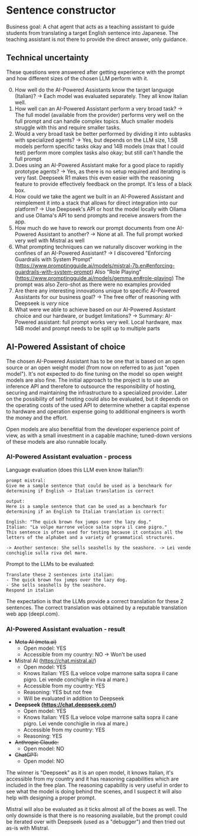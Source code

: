 # Sentence constructor

Business goal: A chat agent that acts as a teaching assistant to guide students from translating a target English sentence into Japanese. The teaching assistant is not there to provide the direct answer, only guidance.

## Technical uncertainty

These questions were answered after getting experience with the prompt and how different sizes of the chosen LLM perform with it.

0. How well do the AI-Powered Assistants know the target language (Italian)?
-> Each model was evaluated separately. They all know Italian well.
1. How well can an AI-Powered Assistant perform a very broad task? 
-> The full model (available from the provider) performs very well on the full prompt and can handle complex topics. Much smaller models struggle with this and require smaller tasks.
2. Would a very broad task be better performed by dividing it into subtasks with specialized agents?
-> Yes, but depends on the LLM size, 1.5B models perform specific tasks okay and 14B models (max that I could test) perform more complex tasks also okay; but still can't handle the full prompt
3. Does using an AI-Powered Assistant make for a good place to rapidly prototype agents?
-> Yes, as there is no setup required and iterating is very fast. Deepseek R1 makes this even easier with the reasoning feature to provide effectively feedback on the prompt. It's less of a black box.
4. How could we take the agent we built in an AI-Powered Assistant and reimplement it into a stack that allows for direct integration into our platform?
-> Use Deepseek's API or host the model locally with Ollama and use Ollama's API to send prompts and receive answers from the app.
5. How much do we have to rework our prompt documents from one AI-Powered Assistant to another?
-> None at all. The full prompt worked very well with Mistral as well
6. What prompting techniques can we naturally discover working in the confines of an AI-Powered Assistant?
-> I discovered "Enforcing Guardrails with System Prompt" (https://www.promptingguide.ai/models/mistral-7b.en#enforcing-guardrails-with-system-prompt)
Also "Role Playing" (https://www.promptingguide.ai/models/gemma.en#role-playing)
The prompt was also Zero-shot as there were no examples provided
7. Are there any interesting innovations unique to specific AI-Powered Assistants for our business goal?
-> The free offer of reasoning with Deepseek is *very* nice
8. What were we able to achieve based on our AI-Powered Assistant choice and our hardware, or budget limitations?
-> Summary: AI-Powered assistant: full prompt works very well. Local hardware, max 14B model and prompt needs to be split up to multiple parts

## AI-Powered Assistant of choice

The chosen AI-Powered Assistant has to be one that is based on an open source or an open weight model (from now on referred to as just "open model"). It's not expected to do fine tuning on the model so open weight models are also fine. The initial approach to the project is to use an inference API and therefore to outsource the responsibility of hosting, securing and maintaining the infrastructure to a specialized provider. Later on the possibility of self hosting could also be evaluated, but it depends on the operating costs of the used API to determine whether a capital expense to hardware and operation expense going to additional engineers is worth the money and the effort.

Open models are also benefitial from the developer experience point of view, as with a small investment in a capable machine; tuned-down versions of these models are also runnable locally.

### AI-Powered Assistant evaluation - process

Language evaluation (does this LLM even know Italian?):
```
prompt mistral:
Give me a sample sentence that could be used as a benchmark for determining if English -> Italian translation is correct

output:
Here is a sample sentence that can be used as a benchmark for determining if an English to Italian translation is correct:

English: "The quick brown fox jumps over the lazy dog."
Italian: "La volpe marrone veloce salta sopra il cane pigro."
This sentence is often used for testing because it contains all the letters of the alphabet and a variety of grammatical structures.

-> Another sentence: She sells seashells by the seashore. -> Lei vende conchiglie sulla riva del mare.
```

Prompt to the LLMs to be evaluated:
```
Translate these 2 sentences into italian:
- The quick brown fox jumps over the lazy dog.
- She sells seashells by the seashore.
Respond in italian
```

The expectation is that the LLMs provide a correct translation for these 2 sentences. The correct translation was obtained by a reputable translation web app (deepl.com).

### AI-Powered Assistant evaluation - result

- ~~Meta AI (meta.ai)~~
    - Open model: YES
    - Accessible from my country: NO -> Won't be used
- Mistral AI (https://chat.mistral.ai/)
    - Open model: YES
    - Knows Italian: YES (La veloce volpe marrone salta sopra il cane pigro. Lei vende conchiglie in riva al mare.)
    - Accessible from my country: YES
    - Reasoning: YES but not free
    - Will be evaluated in addition to Deepseek
- **Deepseek (https://chat.deepseek.com/)**
    - Open model: YES
    - Knows Italian: YES (La veloce volpe marrone salta sopra il cane pigro. Lei vende conchiglie in riva al mare.)
    - Accessible from my country: YES
    - Reasoning: YES
- ~~Anthropic Claude:~~
    - Open model: NO
- ~~ChatGPT:~~
    - Open model: NO

The winner is "Deepseek" as it is an open model, it knows Italian, it's accessible from my country and it has reasoning capabilities which are included in the free plan. The reasoning capability is very useful in order to see what the model is doing behind the scenes, and I suspect it will also help with designing a proper prompt.

Mistral will also be evaluated as it ticks almost all of the boxes as well. The only downside is that there is no reasoning available, but the prompt could be iterated over with Deepseek (used as a "debugger") and then tried out as-is with Mistral.
